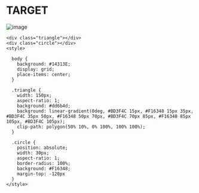 # TARGET

![image](https://github.com/gaschneider/cssbattle/assets/16023844/0da31b34-5151-484a-8ceb-f61f9498ba11)


```
<div class="triangle"></div>
<div class="circle"></div>
<style>

  body {
    background: #14313E;
    display: grid;
    place-items: center;
  }
  
  .triangle {
    width: 150px;
    aspect-ratio: 1;
    background: #dd6b4d;
    background: linear-gradient(0deg, #BD3F4C 15px, #F16348 15px 35px, #BD3F4C 35px 50px, #F16348 50px 70px, #BD3F4C 70px 85px, #F16348 85px 105px, #BD3F4C 105px);
    clip-path: polygon(50% 10%, 0% 100%, 100% 100%);
  }

  .circle {
    position: absolute;
    width: 30px;
    aspect-ratio: 1;
    border-radius: 100%;
    background: #F16348;
    margin-top: -120px
  }
</style>
```
